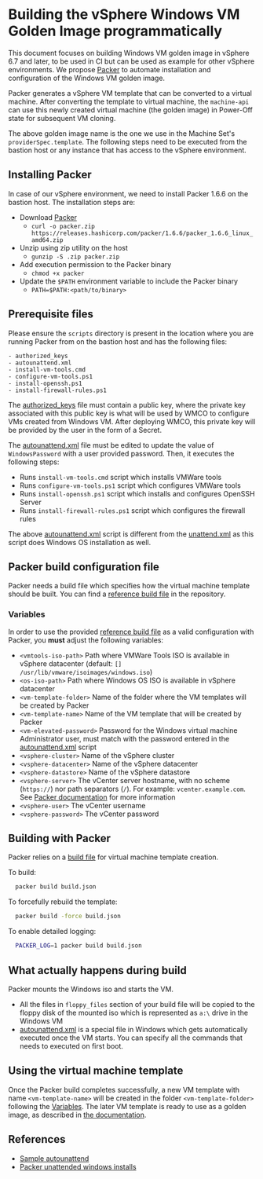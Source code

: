 # Building the vSphere Windows VM Golden Image programmatically

This document focuses on building Windows VM golden image in vSphere 6.7 and later, to be used in CI but can be 
used as example for other vSphere environments. We propose [Packer](https://github.com/hashicorp/packer) to automate 
installation and configuration of the Windows VM golden image. 

Packer generates a vSphere VM template that can be converted to a virtual machine. After converting the 
template to virtual machine, the `machine-api` can use this newly created virtual machine (the golden image) in Power-Off state for 
subsequent VM cloning. 

The above golden image name is the one we use in the Machine Set's `providerSpec.template`. The following steps need 
to be executed from the bastion host or any instance that has access to the vSphere environment.


## Installing Packer

In case of our vSphere environment, we need to install Packer 1.6.6 on the bastion host. The installation steps are:

- Download [Packer](https://www.packer.io/downloads)
    - `curl -o packer.zip https://releases.hashicorp.com/packer/1.6.6/packer_1.6.6_linux_amd64.zip`
- Unzip using zip utility on the host
    - `gunzip -S .zip packer.zip`
- Add execution permission to the Packer binary
    - `chmod +x packer`
- Update the `$PATH` environment variable to include the Packer binary
    - `PATH=$PATH:<path/to/binary>`

## Prerequisite files

Please ensure the `scripts` directory is present in the location where you are running Packer from on the 
bastion host and has the following files:

    - authorized_keys
    - autounattend.xml
    - install-vm-tools.cmd
    - configure-vm-tools.ps1
    - install-openssh.ps1
    - install-firewall-rules.ps1

The [authorized_keys](scripts/authorized_keys) file must contain a public key, where the private key 
associated with this public key is what will be used by WMCO to configure VMs created from Windows VM. After 
deploying WMCO, this private key will be provided by the user in the form of a Secret.

The [autounattend.xml](scripts/autounattend.xml) file must be edited to update the value of 
`WindowsPassword` with a user provided password. Then, it executes the following steps:

- Runs `install-vm-tools.cmd` script which installs VMWare tools
- Runs `configure-vm-tools.ps1` script which configures VMWare tools
- Runs `install-openssh.ps1` script which installs and configures OpenSSH Server
- Runs `install-firewall-rules.ps1` script which configures the firewall rules

The above [autounattend.xml](scripts/autounattend.xml) script is different from the [unattend.xml](../unattend.xml)
as this script does Windows OS installation as well.

## Packer build configuration file

Packer needs a build file which specifies how the virtual machine template should be built. You can find a [reference 
build file](build.json) in the repository.

### Variables

In order to use the provided [reference build file](build.json) as a valid configuration with Packer, you **must** 
adjust the following variables:

- `<vmtools-iso-path>` Path where VMWare Tools ISO is available in vSphere datacenter
  (default: `[] /usr/lib/vmware/isoimages/windows.iso`)
- `<os-iso-path>` Path where Windows OS ISO is available in vSphere datacenter
- `<vm-template-folder>` Name of the folder where the VM templates will be created by Packer
- `<vm-template-name>` Name of the VM template that will be created by Packer
- `<vm-elevated-password>` Password for the Windows virtual machine Administrator user,
  must match with the password entered in the [autounattend.xml](scripts/autounattend.xml) script
- `<vsphere-cluster>` Name of the vSphere cluster
- `<vsphere-datacenter>` Name of the vSphere datacenter
- `<vsphere-datastore>` Name of the vSphere datastore
- `<vsphere-server>` The vCenter server hostname, with no scheme (`https://`) nor path separators (`/`).
  For example: `vcenter.example.com`.
  See [Packer documentation](https://www.packer.io/docs/builders/vsphere/vsphere-iso) for more information
- `<vsphere-user>` The vCenter username
- `<vsphere-password>` The vCenter password

## Building with Packer

Packer relies on a [build file](build.json) for virtual machine template creation.

To build:
```bash
  packer build build.json
```

To forcefully rebuild the template:
```bash
  packer build -force build.json
```

To enable detailed logging:
```bash
  PACKER_LOG=1 packer build build.json
```

## What actually happens during build

Packer mounts the Windows iso and starts the VM. 
- All the files in `floppy_files` section of your build file will be copied to the floppy disk of the mounted iso 
 which is represented as `a:\` drive in the Windows VM
- [autounattend.xml](scripts/autounattend.xml) is a special file in Windows which gets automatically executed once the
VM starts. You can specify all the commands that needs to executed on first boot.
  
## Using the virtual machine template

Once the Packer build completes successfully, a new VM template with name `<vm-template-name>` will be created in
the folder `<vm-template-folder>` following the [Variables](#variables). The later VM template is ready to use as a
golden image, as described in [the documentation](../vsphere-golden-image.md#8-using-the-virtual-machine-template).

## References
- [Sample autounattend](https://github.com/guillermo-musumeci/packer-vsphere-iso-windows/blob/master/win2019.base/win2019.base.json)
- [Packer unattended windows installs](https://www.packer.io/guides/automatic-operating-system-installs/autounattend_windows)
